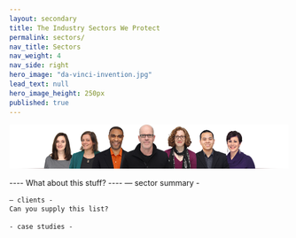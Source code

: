 ```yaml
---
layout: secondary
title: The Industry Sectors We Protect
permalink: sectors/
nav_title: Sectors
nav_weight: 4
nav_side: right
hero_image: "da-vinci-invention.jpg"
lead_text: null
hero_image_height: 250px
published: true
---
```


![associates.png](/img/associates.png)

---- What about this stuff? ----
    — sector summary -

    — clients -
    Can you supply this list?

    - case studies -